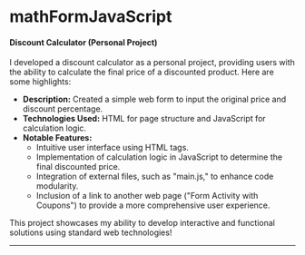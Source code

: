# mathFormJavaScript

#### Discount Calculator (Personal Project)

I developed a discount calculator as a personal project, providing users with the ability to calculate the final price of a discounted product. Here are some highlights:

- **Description:** Created a simple web form to input the original price and discount percentage.
- **Technologies Used:** HTML for page structure and JavaScript for calculation logic.
- **Notable Features:**
  - Intuitive user interface using HTML tags.
  - Implementation of calculation logic in JavaScript to determine the final discounted price.
  - Integration of external files, such as "main.js," to enhance code modularity.
  - Inclusion of a link to another web page ("Form Activity with Coupons") to provide a more comprehensive user experience.

This project showcases my ability to develop interactive and functional solutions using standard web technologies!

---
